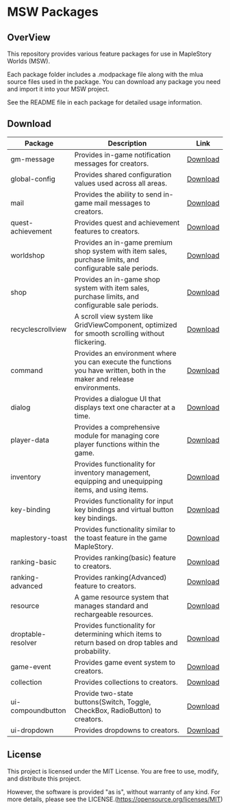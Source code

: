 # MSW Packages

## OverView
This repository provides various feature packages for use in MapleStory Worlds (MSW).

Each package folder includes a .modpackage file along with the mlua source files used in the package.
You can download any package you need and import it into your MSW project.

See the README file in each package for detailed usage information.

## Download

| Package | Description | Link |
|---------|-------------|------|
| gm-message | Provides in-game notification messages for creators. | [Download](https://github.com/MSW-Git/MSWPackages/raw/refs/heads/main/gm-message-package/gm-message-package.modpackage) |
| global-config | Provides shared configuration values used across all areas. | [Download](https://github.com/MSW-Git/MSWPackages/raw/refs/heads/main/global-config-package/global-config-package.modpackage)|
| mail | Provides the ability to send in-game mail messages to creators. | [Download](https://github.com/MSW-Git/MSWPackages/raw/refs/heads/main/mail-package/mail-package.modpackage)|
| quest-achievement | Provides quest and achievement features to creators. | [Download](https://github.com/MSW-Git/MSWPackages/raw/refs/heads/main/quest-achievement-package/quest-achievement-package.modpackage)|
| worldshop | Provides an in-game premium shop system with item sales, purchase limits, and configurable sale periods. | [Download](https://github.com/MSW-Git/MSWPackages/raw/refs/heads/main/worldshop-package/worldshop-package.modpackage)|
| shop | Provides an in-game shop system with item sales, purchase limits, and configurable sale periods. | [Download](https://github.com/MSW-Git/MSWPackages/raw/refs/heads/main/shop-package/shop-package.modpackage)|
| recyclescrollview | A scroll view system like GridViewComponent, optimized for smooth scrolling without flickering. | [Download](https://github.com/MSW-Git/MSWPackages/raw/refs/heads/main/recyclescrollview-package/recyclescrollview-package.modpackage)|
| command | Provides an environment where you can execute the functions you have written, both in the maker and release environments. | [Download](https://github.com/MSW-Git/MSWPackages/raw/refs/heads/main/command-package/command-package.modpackage)|
| dialog | Provides a dialogue UI that displays text one character at a time. | [Download](https://github.com/MSW-Git/MSWPackages/raw/refs/heads/main/dialog-package/dialog-package.modpackage)|
| player-data | Provides a comprehensive module for managing core player functions within the game. | [Download](https://github.com/MSW-Git/MSWPackages/raw/refs/heads/main/player-data-package/player-data-package.modpackage)|
| inventory | Provides functionality for inventory management, equipping and unequipping items, and using items. | [Download](https://github.com/MSW-Git/MSWPackages/raw/refs/heads/main/inventory-package/inventory-package.modpackage)|
| key-binding | Provides functionality for input key bindings and virtual button key bindings. | [Download](https://github.com/MSW-Git/MSWPackages/raw/refs/heads/main/key-binding-package/key-binding-package.modpackage)|
| maplestory-toast | Provides functionality similar to the toast feature in the game MapleStory. | [Download](https://github.com/MSW-Git/MSWPackages/raw/refs/heads/main/maplestory-toast-package/maplestory-toast-package.modpackage)|
| ranking-basic | Provides ranking(basic) feature to creators. | [Download](https://github.com/MSW-Git/MSWPackages/raw/refs/heads/main/ranking-basic-package/ranking-basic-package.modpackage)|
| ranking-advanced | Provides ranking(Advanced) feature to creators. | [Download](https://github.com/MSW-Git/MSWPackages/raw/refs/heads/main/ranking-advanced-package/ranking-advanced-package.modpackage)|
| resource | A game resource system that manages standard and rechargeable resources. | [Download](https://github.com/MSW-Git/MSWPackages/raw/refs/heads/main/resource-package/resource-package.modpackage)|
| droptable-resolver | Provides functionality for determining which items to return based on drop tables and probability. | [Download](https://github.com/MSW-Git/MSWPackages/raw/refs/heads/main/droptable-resolver-package/droptable-resolver.modpackage)|
| game-event | Provides game event system to creators. | [Download](https://github.com/MSW-Git/MSWPackages/raw/refs/heads/main/game-event-package/game-event-package.modpackage)|
| collection | Provides collections to creators. | [Download](https://github.com/MSW-Git/MSWPackages/raw/refs/heads/main/collections-package/collections-package.modpackage)|
| ui-compoundbutton | Provide two-state buttons(Switch, Toggle, CheckBox, RadioButton) to creators. | [Download](https://github.com/MSW-Git/MSWPackages/raw/refs/heads/main/ui-compoundbutton-package/ui-compoundbutton-package.modpackage)|
| ui-dropdown | Provides dropdowns to creators. | [Download](https://github.com/MSW-Git/MSWPackages/raw/refs/heads/main/ui-dropdown-package/ui-dropdown-package.modpackage)|



## License

This project is licensed under the MIT License.
You are free to use, modify, and distribute this project.

However, the software is provided "as is", without warranty of any kind.
For more details, please see the LICENSE.(https://opensource.org/licenses/MIT)

